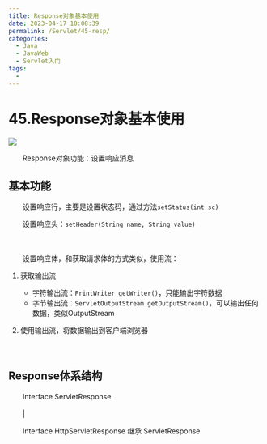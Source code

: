 ```yaml
---
title: Response对象基本使用
date: 2023-04-17 10:08:39
permalink: /Servlet/45-resp/
categories:
  - Java
  - JavaWeb
  - Servlet入门
tags:
  - 
---
```

# 45.Response对象基本使用

![](https://image.peterjxl.com/blog/283.jpeg)

　　Response对象功能：设置响应消息

<!-- more -->

## 基本功能

　　设置响应行，主要是设置状态码，通过方法`setStatus(int sc)`

　　设置响应头：`setHeader(String name, String value)`

　　  

　　设置响应体，和获取请求体的方式类似，使用流：

1. 获取输出流

    * 字符输出流：`PrintWriter getWriter()`，只能输出字符数据
    * 字节输出流：`ServletOutputStream getOutputStream()`，可以输出任何数据，类似OutputStream
2. 使用输出流，将数据输出到客户端浏览器

　　‍

## Response体系结构

　　Interface ServletResponse

　　|

　　Interface HttpServletResponse 继承 ServletResponse

　　‍

　　‍
